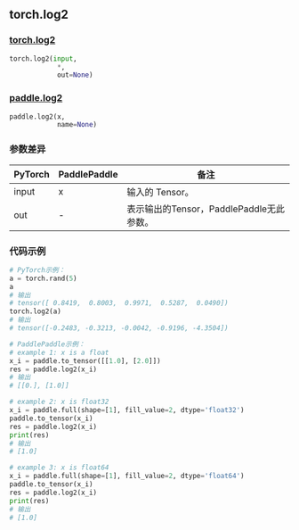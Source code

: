 ## torch.log2
### [torch.log2](https://pytorch.org/docs/stable/generated/torch.log2.html?highlight=log2#torch.log2)

```python
torch.log2(input, 
            *, 
            out=None)
```

### [paddle.log2](https://www.paddlepaddle.org.cn/documentation/docs/zh/api/paddle/log2_cn.html#log2)

```python
paddle.log2(x, 
            name=None)
```

### 参数差异
| PyTorch       | PaddlePaddle | 备注                                                   |
| ------------- | ------------ | ------------------------------------------------------ |
| input         | x            | 输入的 Tensor。                                      |
| out           | -            | 表示输出的Tensor，PaddlePaddle无此参数。               |


### 代码示例
``` python
# PyTorch示例：
a = torch.rand(5)
a
# 输出
# tensor([ 0.8419,  0.8003,  0.9971,  0.5287,  0.0490])
torch.log2(a)
# 输出
# tensor([-0.2483, -0.3213, -0.0042, -0.9196, -4.3504])
```

``` python
# PaddlePaddle示例：
# example 1: x is a float
x_i = paddle.to_tensor([[1.0], [2.0]])
res = paddle.log2(x_i) 
# 输出
# [[0.], [1.0]]

# example 2: x is float32
x_i = paddle.full(shape=[1], fill_value=2, dtype='float32')
paddle.to_tensor(x_i)
res = paddle.log2(x_i)
print(res) 
# 输出
# [1.0]

# example 3: x is float64
x_i = paddle.full(shape=[1], fill_value=2, dtype='float64')
paddle.to_tensor(x_i)
res = paddle.log2(x_i)
print(res) 
# 输出
# [1.0]
```
